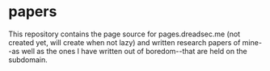 # papers
This repository contains the page source for pages.dreadsec.me (not created yet, will create when not lazy) and written research papers of mine--as well as the ones I have written out of boredom--that are held on the subdomain.
